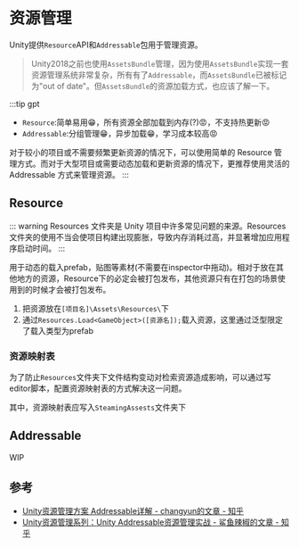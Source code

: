 # 资源管理

Unity提供`Resource`API和`Addressable`包用于管理资源。
> Unity2018之前也使用`AssetsBundle`管理，因为使用`AssetsBundle`实现一套资源管理系统非常复杂，所有有了`Addressable`，而`AssetsBundle`已被标记为"out of date"。但`AssetsBundle`的资源加载方式，也应该了解一下。

:::tip gpt

- `Resource`:简单易用😁，所有资源全部加载到内存(?)😡，不支持热更新😡
- `Addressable`:分组管理😁，异步加载😁，学习成本较高😡

对于较小的项目或不需要频繁更新资源的情况下，可以使用简单的 Resource 管理方式。而对于大型项目或需要动态加载和更新资源的情况下，更推荐使用灵活的 Addressable 方式来管理资源。
:::

## Resource

::: warning
Resources 文件夹是 Unity 项目中许多常见问题的来源。Resources 文件夹的使用不当会使项目构建出现膨胀，导致内存消耗过高，并显著增加应用程序启动时间。
:::

用于动态的载入prefab，贴图等素材(不需要在inspector中拖动)。相对于放在其他地方的资源，Resource下的必定会被打包发布，其他资源只有在打包的场景使用到的时候才会被打包发布。

1. 把资源放在`[项目名]\Assets\Resources\`下
2. 通过`Resources.Load<GameObject>([资源名]);`载入资源，这里通过泛型限定了载入类型为prefab
 
### 资源映射表

为了防止`Resources`文件夹下文件结构变动对检索资源造成影响，可以通过写editor脚本，配置资源映射表的方式解决这一问题。

其中，资源映射表应写入`SteamingAssests`文件夹下

## Addressable

WIP

## 参考
- [Unity资源管理方案 Addressable详解 - changyun的文章 - 知乎](https://zhuanlan.zhihu.com/p/635796583)
- [Unity资源管理系列：Unity Addressable资源管理实战 - 鲨鱼辣椒的文章 - 知乎](https://zhuanlan.zhihu.com/p/541893117)